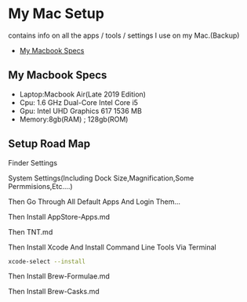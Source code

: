 # My Mac Setup

contains info on all the apps / tools / settings I use on my Mac.(Backup)

<!-- START doctoc generated TOC please keep comment here to allow auto update -->
<!-- DON'T EDIT THIS SECTION, INSTEAD RE-RUN doctoc TO UPDATE -->

- [My Macbook Specs](#My-Macbook-Specs)



<!-- END doctoc generated TOC please keep comment here to allow auto update -->

## My Macbook Specs

* Laptop:Macbook Air(Late 2019 Edition)
* Cpu: 1.6 GHz Dual-Core Intel Core i5
* Gpu: Intel UHD Graphics 617 1536 MB
* Memory:8gb(RAM) ; 128gb(ROM)

## Setup Road Map

Finder Settings

System Settings(Including Dock Size,Magnification,Some Permmisions,Etc....)

Then Go Through All Default Apps And Login Them...

Then Install AppStore-Apps.md

Then TNT.md

Then Install Xcode And Install Command Line Tools Via Terminal
```sh
xcode-select --install
```
Then Install Brew-Formulae.md

Then Install Brew-Casks.md

